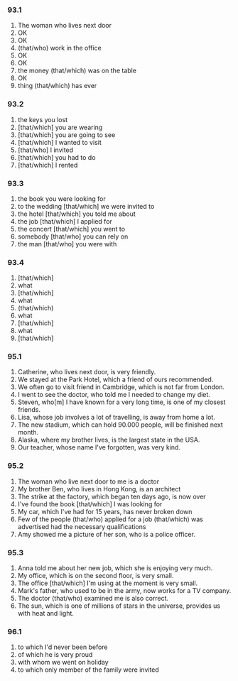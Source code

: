 ### 93.1
1. The woman who lives next door
2. OK
3. OK
4. (that/who) work in the office
5. OK
6. OK
7. the money (that/which) was on the table
8. OK
9. thing (that/which) has ever

### 93.2
1. the keys you lost
2. [that/which] you are wearing
3. [that/which] you are going to see
4. [that/which] I wanted to visit
5. [that/who] I invited
6. [that/which] you had to do
7. [that/which] I rented

### 93.3
1. the book you were looking for
2. to the wedding [that/which] we were invited to
3. the hotel [that/which] you told me about
4. the job [that/which] I applied for
5. the concert [that/which] you went to
6. somebody [that/who] you can rely on
7. the man [that/who] you were with

### 93.4
1. [that/which]
2. what
3. [that/which]
4. what
5. (that/which)
6. what
7. [that/which]
8. what
9. [that/which]

### 95.1
1. Catherine, who lives next door, is very friendly.
2. We stayed at the Park Hotel, which a friend of ours recommended.
3. We often go to visit friend in Cambridge, which is not far from London.
4. I went to see the doctor, who told me I needed to change my diet.
5. Steven, who[m] I have known for a very long time, is one of my closest friends.
6. Lisa, whose job involves a lot of travelling, is away from home a lot.
7. The new stadium, which can hold 90.000 people, will be finished next month.
8. Alaska, where my brother lives, is the largest state in the USA.
9. Our teacher, whose name I've forgotten, was very kind.

### 95.2
1. The woman who live next door to me is a doctor
2. My brother Ben, who lives in Hong Kong, is an architect
3. The strike at the factory, which began ten days ago, is now over
4. I've found the book [that/which] I was looking for
5. My car, which I've had for 15 years, has never broken down
6. Few of the people (that/who) applied for a job (that/which) was advertised had the necessary qualifications
7. Amy showed me a picture of her son, who is a police officer.

### 95.3
1. Anna told me about her new job, which she is enjoying very much.
2. My office, which is on the second floor, is very small.
3. The office [that/which] I'm using at the moment is very small.
4. Mark's father, who used to be in the army, now works for a TV company.
5. The doctor (that/who) examined me is also correct.
6. The sun, which is one of millions of stars in the universe, provides us with heat and light. 

### 96.1
1. to which I'd never been before
2. of which he is very proud
3. with whom we went on holiday
4. to which only member of the family were invited